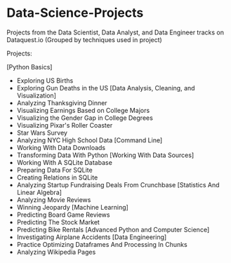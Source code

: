# Data-Science-Projects
Projects from the Data Scientist, Data Analyst, and Data Engineer tracks on Dataquest.io
(Grouped by techniques used in project)

Projects:

[Python Basics]
  - Exploring US Births
  - Exploring Gun Deaths in the US
[Data Analysis, Cleaning, and Visualization]
  - Analyzing Thanksgiving Dinner
  - Visualizing Earnings Based on College Majors
  - Visualizing the Gender Gap in College Degrees
  - Visualizing Pixar's Roller Coaster
  - Star Wars Survey
  - Analyzing NYC High School Data
[Command Line]
  - Working With Data Downloads
  - Transforming Data With Python
[Working With Data Sources]
  - Working With A SQLite Database
  - Preparing Data For SQLite
  - Creating Relations in SQLite
  - Analyzing Startup Fundraising Deals From Crunchbase
[Statistics And Linear Algebra]
  - Analyzing Movie Reviews
  - Winning Jeopardy
[Machine Learning]
  - Predicting Board Game Reviews
  - Predicting The Stock Market
  - Predicting Bike Rentals
[Advanced Python and Computer Science]
  - Investigating Airplane Accidents
[Data Engineering]
  - Practice Optimizing Dataframes And Processing In Chunks
  - Analyzing Wikipedia Pages
  
  
